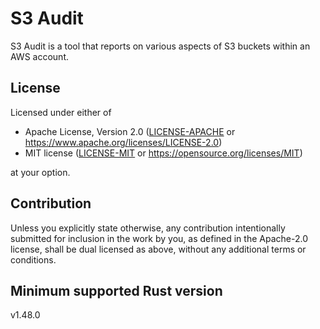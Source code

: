 # S3 Audit

S3 Audit is a tool that reports on various aspects of S3 buckets within an AWS
account.

## License

Licensed under either of

  * Apache License, Version 2.0
    ([LICENSE-APACHE] or https://www.apache.org/licenses/LICENSE-2.0)
  * MIT license
    ([LICENSE-MIT] or https://opensource.org/licenses/MIT)

at your option.

## Contribution

Unless you explicitly state otherwise, any contribution intentionally submitted
for inclusion in the work by you, as defined in the Apache-2.0 license, shall
be dual licensed as above, without any additional terms or conditions.

<!-- links -->
[LICENSE-APACHE]: LICENSE-APACHE
[LICENSE-MIT]: LICENSE-MIT

## Minimum supported Rust version

v1.48.0
